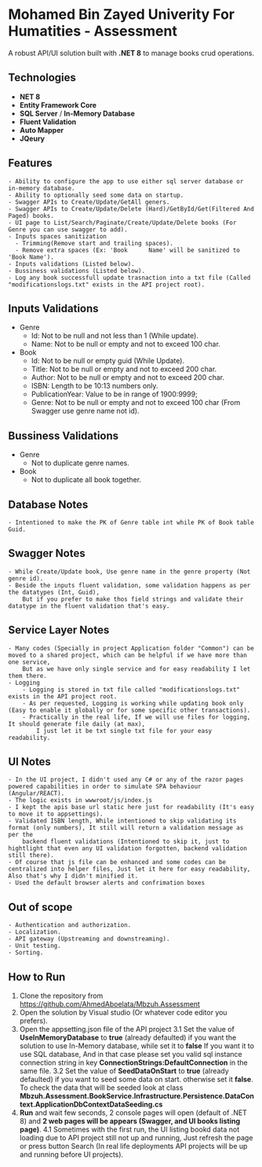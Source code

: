 # Mohamed Bin Zayed Univerity For Humatities - Assessment

A robust API/UI solution built with **.NET 8** to manage books crud operations.

## Technologies
  - **NET 8**
  - **Entity Framework Core**
  - **SQL Server** / **In-Memory Database**
  - **Fluent Validation**
  - **Auto Mapper**
  - **JQeury**

## Features
	- Ability to configure the app to use either sql server database or in-memory database.
	- Ability to optionally seed some data on startup.
	- Swagger APIs to Create/Update/GetAll geners.
	- Swagger APIs to Create/Update/Delete (Hard)/GetById/Get(Filtered And Paged) books.
	- UI page to List/Search/Paginate/Create/Update/Delete books (For Genre you can use swagger to add).
	- Inputs spaces sanitization
	  - Trimming(Remove start and trailing spaces).
	  - Remove extra spaces (Ex: 'Book      Name' will be sanitized to 'Book Name').
	- Inputs validations (Listed below).
	- Bussiness validations (Listed below).
	- Log any book successfull update trasnaction into a txt file (Called "modificationslogs.txt" exists in the API project root).

## Inputs Validations
  - Genre
	- Id: Not to be null and not less than 1 (While update).
	- Name: Not to be null or empty and not to exceed 100 char.
  - Book
	- Id: Not to be null or empty guid (While Update).
	- Title: Not to be null or empty and not to exceed 200 char.
	- Author: Not to be null or empty and not to exceed 200 char.
	- ISBN: Length to be 10:13 numbers only.
	- PublicationYear: Value to be in range of 1900:9999;
	- Genre: Not to be null or empty and not to exceed 100 char (From Swagger use genre name not id).
	
## Bussiness Validations
  - Genre
	- Not to duplicate genre names.
  - Book
	- Not to duplicate all book together.
	
## Database Notes
	- Intentioned to make the PK of Genre table int while PK of Book table Guid.
	
## Swagger Notes
	- While Create/Update book, Use genre name in the genre property (Not genre id).
	- Beside the inputs fluent validation, some validation happens as per the datatypes (Int, Guid),
		But if you prefer to make thos field strings and validate their datatype in the fluent validation that's easy.
	
## Service Layer Notes
	- Many codes (Specially in project Application folder "Common") can be moved to a shared project, which can be helpful if we have more than one service,
		But as we have only single service and for easy readability I let them there.
	- Logging
		- Logging is stored in txt file called "modificationslogs.txt" exists in the API project root.
		- As per requested, Logging is working while updating book only (Easy to enable it globally or for some specific other transactions).
		- Practically in the real life, If we will use files for logging, It should generate file daily (at max), 
			I just let it be txt single txt file for your easy readability.
	
## UI Notes
	- In the UI project, I didn't used any C# or any of the razor pages powered capabilities in order to simulate SPA behaviour (Angular/REACT).
	- The logic exists in wwwroot/js/index.js
	- I kept the apis base url static here just for readability (It's easy to move it to appsettings).
	- Validated ISBN length, While intentioned to skip validating its format (only numbers), It still will return a validation message as per the
		backend fluent validations (Intentioned to skip it, just to hightlight that even any UI validation forgotten, backend validation still there).
	- Of course that js file can be enhanced and some codes can be centralized into helper files, Just let it here for easy readability, Also that's why I didn't minified it.
	- Used the default browser alerts and confrimation boxes

## Out of scope
	- Authentication and authorization.
	- Localization.
	- API gateway (Upstreaming and downstreaming).
	- Unit testing.
	- Sorting.

## How to Run  
1. Clone the repository from https://github.com/AhmedAboelata/Mbzuh.Assessment
2. Open the solution by Visual studio (Or whatever code editor you prefers).
3. Open the appsetting.json file of the API project
	3.1 Set the value of **UseInMemoryDatabase** to **true** (already defaulted) if you want the solution to use In-Memory database, while set it to **false** If you 
		want it to use SQL database, And in that case please set you valid sql instance connection string in key **ConnectionStrings:DefaultConnection** in the same file.
	3.2 Set the value of **SeedDataOnStart** to **true** (already defaulted) if you want to seed some data on start. otherwise set it **false**.
		To check the data that will be seeded look at class **Mbzuh.Assessment.BookService.Infrastructure.Persistence.DataContext.ApplicationDbContextDataSeeding.cs**
4. **Run** and wait few seconds, 2 console pages will open (default of .NET 8) and **2 web pages will be appears (Swagger, and UI books listing page)**.
	4.1 Sometimes with the first run, the UI listing bookd data not loading due to API project still not up and running, Just refresh the page or press button Search
		(In real life deployments API projects will be up and running before UI projects).
